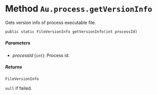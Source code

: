 # Method `Au.process.getVersionInfo`

Gets version info of process executable file.

```
public static FileVersionInfo getVersionInfo(int processId)
```

##### Parameters

- *processId*  (`int`):
    Process id.

##### Returns

`FileVersionInfo`

`null` if failed.